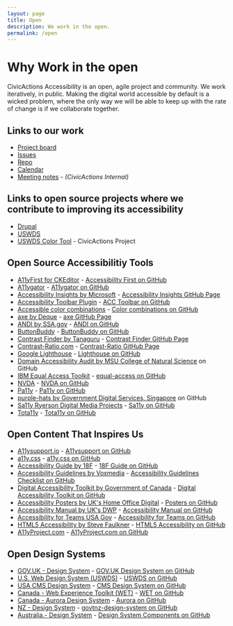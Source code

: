 ```yaml
---
layout: page
title: Open
description: We work in the open.
permalink: /open
---
```


# Why Work in the open
CivicActions Accessibility is an open, agile project and community. We work iteratively, in public. Making the digital world accessible by default is a wicked problem, where the only way we will be able to keep up with the rate of change is if we collaborate together. 

## Links to our work
* [Project board](https://github.com/CivicActions/accessibility/projects/1)
* [Issues](https://github.com/CivicActions/accessibility/issues)
* [Repo](https://github.com/civicactions/accessibility)
* [Calendar](calendar)
* [Meeting notes](https://docs.google.com/document/d/1y2yGcxsjEmmr4627nf3O2aGqmIkJrkgcbjRKAz9jSMI/edit?usp=sharing) - <i>(CivicActions Internal)</i>

## Links to open source projects where we contribute to improving its accessibility
* [Drupal](https://www.drupal.org/project/issues/search/drupal?issue_tags=accessibility)
* [USWDS](https://github.com/uswds/uswds/issues?q=is%3Aissue+label%3A%22topic%3A+accessibility%22)
* [USWDS Color Tool](https://github.com/CivicActions/uswds-color-tool) - CivicActions Project

## Open Source Accessibilitiy Tools
* [A11yFirst for CKEditor](http://a11yfirst.web.illinois.edu/) - [Accessibility First on GitHub](https://github.com/a11yfirst/distribution)
* [A11ygator](https://a11ygator.chialab.io/) - [A11ygator on GitHub](https://github.com/chialab/a11ygator-app)
* [Accessibility Insights by Microsoft](https://accessibilityinsights.io/) - [Accessibility Insights GitHub Page](https://github.com/microsoft/accessibility-insights-web)
* [Accessibility Toolbar Plugin](https://webworks.ga/acc_toolbar/) - [ACC Toolbar on GitHub](https://github.com/mickidum/acc_toolbar)
* [Accessible color combinations](https://toolness.github.io/accessible-color-matrix/) - [Color combinations on GitHub](https://github.com/toolness/accessible-color-matrix)
* [axe by Deque](https://www.deque.com/axe/) - [axe GitHub Page](https://github.com/dequelabs/axe-core)
* [ANDI by SSA.gov](https://www.ssa.gov/accessibility/andi/) - [ANDI on GitHub](https://github.com/SSAgov/ANDI)
* [ButtonBuddy](https://buttonbuddy.dev/) - [ButtonBuddy on GitHub](https://github.com/5t3ph/buttonbuddy)
* [Contrast Finder by Tanaguru](https://contrast-finder.tanaguru.com/) - [Contrast Finder GitHub Page](https://github.com/Tanaguru/Contrast-Finder)
* [Contrast-Ratio.com](https://contrast-Ratio.com) - [Contrast-Ratio GitHub Page](https://github.com/LeaVerou/contrast-ratio)
* [Google Lighthouse](https://developers.google.com/web/tools/lighthouse/) - [Lighthouse on GitHub](https://github.com/GoogleChrome/lighthouse)
* [Domain Accessibility Audit by MSU College of Natural Science](https://github.com/MSU-NatSci/DomainAccessibilityAudit) on GitHub
* [IBM Equal Access Toolkit](https://www.ibm.com/able/toolkit/) - [equal-access on GitHub](https://github.com/IBMa/equal-access)
* [NVDA](https://www.nvaccess.org/) - [NVDA on GitHub](https://github.com/nvaccess/nvda/)
* [Pa11y](https://pa11y.org/) - [Pa11y on GitHub](https://github.com/pa11y)
* [purple-hats by Government Digital Services, Singapore](https://github.com/GovTechSG/purple-hats) on GitHub
* [Sa11y Ryerson Digital Media Projects](https://ryersondmp.github.io/sa11y/#install) - [Sa11y on GitHub](https://github.com/ryersondmp/sa11y)
* [Tota11y](https://khan.github.io/tota11y/) - [Tota11y on GitHub](https://github.com/Khan/tota11y)


## Open Content That Inspires Us
* [A11ysupport.io](https://a11ysupport.io/) - [A11ysupport on GitHub](https://github.com/accessibilitysupported/a11ysupport.io)
* [a11y.css](https://ffoodd.github.io/a11y.css/) - [a11y.css on GitHub](https://github.com/ffoodd/a11y.css)
* [Accessibility Guide by 18F](https://accessibility.18f.gov/) - [18F Guide on GitHub](https://github.com/18F/accessibility)
* [Accessibility Guidelines by Voxmedia](https://accessibility.voxmedia.com/) - [Accessibility Guidelines Checklist on GitHub](https://github.com/voxmedia/accessibility/)
* [Digital Accessibility Toolkit by Government of Canada](https://canada-ca.github.io/a11y/index.html) - [Digital Accessibility Toolkit on GitHub](https://github.com/canada-ca/a11y/)
* [Accessibility Posters by UK's Home Office Digital](https://accessibility.blog.gov.uk/2016/09/02/dos-and-donts-on-designing-for-accessibility/) - [Posters on GitHub](https://github.com/UKHomeOffice/posters)
* [Accessibility Manual by UK's DWP](https://accessibility-manual.dwp.gov.uk/) - [Accessibility Manual on GitHub](https://github.com/dwp/accessibility-manual)
* [Accessibility for Teams USA Gov](https://accessibility.digital.gov/) - [Accessibility for Teams on GitHub](https://github.com/GSA/accessibility-for-teams)
* [HTML5 Accessibility by Steve Faulkner](HTML5accessibility.com) - [HTML5 Accessibility on GitHub](https://github.com/stevefaulkner/HTML5accessibility)
* [A11yProject.com](https://www.a11yproject.com/) - [A11yProject.com on GitHub](https://github.com/a11yproject/a11yproject.com)

## Open Design Systems
* [GOV.UK - Design System](https://design-system.service.gov.uk/) - [GOV.UK  Design System on GitHub](https://github.com/alphagov/govuk-design-system)
* [U.S. Web Design System (USWDS)](https://designsystem.digital.gov/) - [USWDS on GitHub](https://github.com/uswds/uswds)
* [USA CMS Design System](https://design.cms.gov/) - [CMS Design System on GitHub](https://github.com/cmsgov/design-system)
* [Canada - Web Experience Toolkit (WET)](https://wet-boew.github.io/wet-boew/index.html) - [WET on GitHub](https://github.com/wet-boew/wet-boew)
* [Canada - Aurora Design System](https://design.gccollab.ca/) - [Aurora on GitHub](https://design.gccollab.ca/)
* [NZ - Design System](https://design-system-alpha.digital.govt.nz/) - [govtnz-design-system on GitHub](https://github.com/GOVTNZ/govtnz-design-system)
* [Australia.- Design System](https://designsystem.gov.au/) - [Design System Components on GitHub](https://github.com/govau/design-system-components/)
